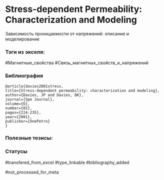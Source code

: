 # Stress-dependent Permeability: Characterization and Modeling

Зависимость проницаемости от напряжений: описание и моделирование

### Тэги из экселя:
#Магнитные_свойства 
#Связь_магнитных_свойств_и_напряжений 

### Библиография
```
@article{davies2001stress,
title={Stress-dependent permeability: characterization and modeling},
author={Davies, JP and Davies, DK},
journal={Spe Journal},
volume={6},
number={02},
pages={224-235},
year={2001},
publisher={OnePetro}
}
```

### Полезные тезисы:

### Статусы
#transfered_from_excel 
#type_linkable 
#bibliography_added

#not_processed_for_meta
